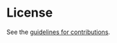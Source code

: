 # License

See the
[guidelines for contributions](https://github.com/ietf-wg-add/EncDNSServerRedirect/blob/main/CONTRIBUTING.md).
